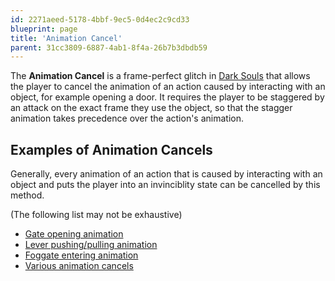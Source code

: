 ```yaml
---
id: 2271aeed-5178-4bbf-9ec5-0d4ec2c9cd33
blueprint: page
title: 'Animation Cancel'
parent: 31cc3809-6887-4ab1-8f4a-26b7b3dbdb59
---
```

The **Animation Cancel** is a frame-perfect glitch in [Dark Souls](/darksouls) that allows the player to cancel the animation of an action caused by interacting with an object, for example opening a door. It requires the player to be staggered by an attack on the exact frame they use the object, so that the stagger animation takes precedence over the action's animation.

## Examples of Animation Cancels

Generally, every animation of an action that is caused by interacting with an object and puts the player into an invinciblity state can be cancelled by this method.

(The following list may not be exhaustive)

- [Gate opening animation](//www.youtube.com/watch?v=xP31KrZLg_o)
- [Lever pushing/pulling animation](//www.twitch.tv/kronecker1/c/4640715)
- [Foggate entering animation](//www.twitch.tv/pibonacci/c/3717489)
- [Various animation cancels](//www.youtube.com/watch?v=hL6IaC4BIrg)
